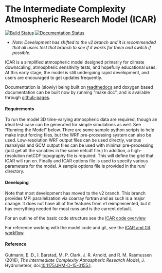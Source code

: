 # The Intermediate Complexity Atmospheric Research Model (ICAR)

[![Build Status](https://travis-ci.org/NCAR/icar.svg)](https://travis-ci.org/NCAR/icar)
[![Documentation Status](https://readthedocs.org/projects/icar/badge/)](http://icar.readthedocs.org/en/develop/)

* *Note: Development has shifted to the v2 branch and it is recommended that all users test that branch to see if it works for them and switch if possible.*

ICAR is a simplified atmospheric model designed primarily for climate downscaling, atmospheric sensitivity tests, and hopefully educational uses. At this early stage, the model is still undergoing rapid development, and users are encouraged to get updates frequently. 

Documentation is (slowly) being built on [readthedocs](http://icar.readthedocs.org/en/develop/) and doxygen based documentation can be built now by running "make doc", and is available through [github-pages](http://NCAR.github.io/icar). 

#### Requirements
To run the model 3D time-varying atmospheric data are required, though an ideal test case can be generated for simple simulations as well.  See "Running the Model" below. There are some sample python scripts to help make input forcing files, but the WRF pre-processing system can also be used.  Low-resolution WRF output files can be used directly, various reanalysis and GCM output files can be used with minimal pre-processing (just get all the variables in the same netcdf file.)  In addition, a high-resolution netCDF topography file is required.  This will define the grid that ICAR will run on.  Finally and ICAR options file is used to specify various parameters for the model.  A sample options file is provided in the run/ directory. 

#### Developing
Note that most development has moved to the v2 branch.  This branch provides MPI parallelization via coarray fortran and as such is a major change.  It does not have all of the features from v1 reimplemented, but it has everything needed for most runs and is the current default. 

For an outline of the basic code structure see the [ICAR code overview](docs/icar_code_overview.md)

For reference working with the model code and git, see the [ICAR and Git workflow](docs/howto/icar_and_git_howto.md). 

#### Reference
Gutmann, E. D., I. Barstad, M. P. Clark, J. R. Arnold, and R. M. Rasmussen (2016), *The Intermediate Complexity Atmospheric Research Model*, J. Hydrometeor, doi:[10.1175/JHM-D-15-0155.1](http://dx.doi.org/10.1175/JHM-D-15-0155.1).

